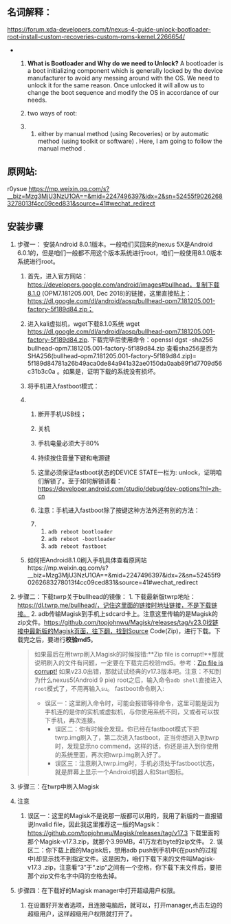 ﻿## 名词解释：

https://forum.xda-developers.com/t/nexus-4-guide-unlock-bootloader-root-install-custom-recoveries-custom-roms-kernel.2266654/

* 1. **What is Bootloader and Why do we need to Unlock?**
     A bootloader is a boot initializing component which is generally locked by the device manufacturer to avoid any messing around with the OS. We need to unlock it for the same reason. Once unlocked it will allow us to change the boot sequence and modify the OS in accordance of our needs.

  2. two ways of root:

  3. 1. either by manual method (using Recoveries) or by automatic method (using toolkit or software) . Here, I am going to follow the manual method  .

## 原网站:
r0ysue https://mp.weixin.qq.com/s?__biz=Mzg3MjU3NzU1OA==&mid=2247496397&idx=2&sn=52455f90262683278013f4cc09ced831&source=41#wechat_redirect
## 安装步骤
1. 步骤一： 安装Android 8.0.1版本。一般咱们买回来的nexus 5X是Android 6.0.1的，但是咱们一般都不用这个版本系统进行root，咱们一般使用8.1.0版本系统进行root。
	1. 首先，进入官方网站：https://developers.google.com/android/images#bullhead，复制下载8.1.0 (OPM7.181205.001, Dec 2018)的链接，这里直接贴上：https://dl.google.com/dl/android/aosp/bullhead-opm7.181205.001-factory-5f189d84.zip；

    2. 进入kali虚拟机，wget下载8.1.0系统 wget https://dl.google.com/dl/android/aosp/bullhead-opm7.181205.001-factory-5f189d84.zip. 下载完毕后使用命令：openssl dgst -sha256 bullhead-opm7.181205.001-factory-5f189d84.zip   查看sha256是否为 SHA256(bullhead-opm7.181205.001-factory-5f189d84.zip)= 5f189d84781a26b49aca0de84a941a32ae0150da0aab89f1d7709d56c31b3c0a 。如果是，证明下载的系统没有损坏。

     3. 将手机进入fastboot模式：

     4. 1. 断开手机USB线；

        2. 关机

        3. 手机电量必须大于80%

        4. 持续按住音量下键和电源键

        5. 这里必须保证fastboot状态的DEVICE STATE一栏为: unlock，证明咱们解锁了。至于如何解锁请看：https://developer.android.com/studio/debug/dev-options?hl=zh-cn

        6. 注意：手机进入fastboot除了按键这种方法外还有别的方法：

        7. 1. ``adb reboot bootloader``
           2. ``adb reboot -bootloader``
           3. ``adb reboot fastboot``

     5. 如何把Android8.1.0刷入手机具体查看原网站https://mp.weixin.qq.com/s?__biz=Mzg3MjU3NzU1OA==&mid=2247496397&idx=2&sn=52455f90262683278013f4cc09ced831&source=41#wechat_redirect

  3. 步骤二：下载twrp关于bullhead的镜像：
   	1. 下载最新版twrp地址：https://dl.twrp.me/bullhead/，记住这里面的链接时地址链接，不是下载链接。
        2. adb传输Magisk到手机上sdcard卡上。注意这里传输的是Magisk的zip文件。https://github.com/topjohnwu/Magisk/releases/tag/v23.0找链接中最新版的Magisk页面，往下翻，找到Source Code(Zip)，进行下载。下载完之后，要进行**校验md5**。
        > 如果最后在用twrp刷入Magisk的时候报错:**Zip file is corrupt!**那就说明刷入的文件有问题，一定要在下载完后校验md5。参考：[Zip file is corrupt!](https://android.stackexchange.com/questions/197940/zip-file-is-corrupt-error-in-twrp) 如果v23.0出错，那就试试经典的v17.3版本吧。注意：不知到为什么nexus5(Android 9 pie) root之后，输入命令``adb shell``直接进入``root``模式了，不用再输入``su``。
        > fastboot命令刷入:
        > 	* 误区一：这里刷入命令时，可能会报错等待命令，这里可能是因为手机连的是你的实机或虚拟机，与你使用系统不同，又或者可以拔下手机，再次连接。
        >       * 误区二：你有时候会发现。你已经在fastboot模式下把twrp.img刷入了，第二次进入fastboot，正当你想进入到twrp时，发现显示no commend，这样的话，你还是进入到你使用的系统里面，再次把twrp.img刷入好了。
        >       * 误区三：注意刷入twrp.img时，手机必须处于fastboot状态，就是屏幕上显示一个Android机器人和Start图标。

5. 步骤三：在twrp中刷入Magisk
6. 注意 
	1. 误区一：这里的Magisk不是说那一版都可以用的，我用了新版的一直报错说Invalid file，因此我这里推荐这一版的Magsik：https://github.com/topjohnwu/Magisk/releases/tag/v17.3 下载里面的那个Magisk-v17.3.zip，就那个3.99MB，41万左右byte的zip文件。
        2. 误区二：你下载上面的Magisk后，想用adb push到手机中(在push的过程中)却显示找不到指定文件。这是因为，咱们下载下来的文件叫Magisk-v17.3 .zip，注意看“3”于“.zip”之间有一个空格，你下载下来文件后，要把那个zip文件名字中间的空格去掉。
7. 步骤四：在下载好的Magisk manager中打开超级用户权限。
 	1. 在设置好开发者选项，且连接电脑后，就可以，打开manager,点击左边的超级用户，这样超级用户权限就打开了。
